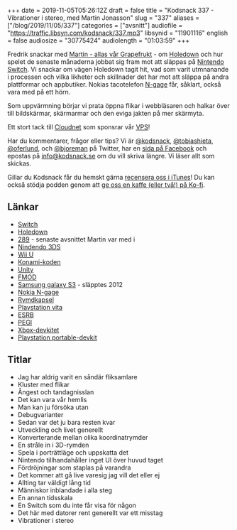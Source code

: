 +++
date = 2019-11-05T05:26:12Z
draft = false
title = "Kodsnack 337 - Vibrationer i stereo, med Martin Jonasson"
slug = "337"
aliases = ["/blog/2019/11/05/337"]
categories = ["avsnitt"]
audiofile = "https://traffic.libsyn.com/kodsnack/337.mp3"
libsynid = "11901116"
english = false
audiosize = "30775424"
audiolength = "01:03:59"
+++

Fredrik snackar med [Martin - allas vår Grapefrukt](http://grapefrukt.com/) - om [Holedown](https://holedown.com/) och hur spelet de senaste månaderna jobbat sig fram mot att släppas på [Nintendo Switch](https://en.wikipedia.org/wiki/Nintendo_Switch). Vi snackar om vägen Holedown tagit hit, vad som varit utmnanande i processen och vilka likheter och skillnader det har mot att släppa på andra plattformar  och appbutiker. Nokias tacotelefon [N-gage](https://en.wikipedia.org/wiki/N-Gage_%28device%29) får, såklart, också vara med på ett hörn.

Som uppvärmning börjar vi prata öppna flikar i webbläsaren och halkar över till bildskärmar, skärmarmar och den eviga jakten på mer skärmyta.

Ett stort tack till [Cloudnet](http://www.cloudnet.se) som sponsrar vår [VPS](http://en.wikipedia.org/wiki/Virtual_private_server)!

Har du kommentarer, frågor eller tips? Vi är [@kodsnack](https://www.twitter.com/kodsnack), [@tobiashieta](https://www.twitter.com/tobiashieta), [@oferlund](https://www.twitter.com/oferlund), och [@bjoreman](https://www.twitter.com/bjoreman) på Twitter, har en [sida på Facebook](https://www.facebook.com/kodsnack) och epostas på [info@kodsnack.se](mailto:info@kodsnack.se) om du vill skriva längre. Vi läser allt som skickas.

Gillar du Kodsnack får du hemskt gärna [recensera oss i iTunes](http://itunes.apple.com/se/podcast/kodsnack/id561631498?l=en)! Du kan också stödja podden genom att <a href="https://ko-fi.com/kodsnack" rel="payment">ge oss en kaffe (eller två!) på Ko-fi</a>.

## Länkar ##
* [Switch](https://en.wikipedia.org/wiki/Nintendo_Switch)
* [Holedown](https://holedown.com/)
* [289](https://kodsnack.se/289/) - senaste avsnittet Martin var med i
* [Nindendo 3DS](https://en.wikipedia.org/wiki/Nintendo_3DS)
* [Wii U](https://en.wikipedia.org/wiki/Wii_U)
* [Konami-koden](https://en.wikipedia.org/wiki/Konami_Code)
* [Unity](https://en.wikipedia.org/wiki/Unity_%28game_engine%29)
* [FMOD](https://en.wikipedia.org/wiki/FMOD)
* [Samsung galaxy S3](https://en.wikipedia.org/wiki/Samsung_Galaxy_S_III) - släpptes 2012
* [Nokia N-gage](https://en.wikipedia.org/wiki/N-Gage_%28device%29)
* [Rymdkapsel](https://rymdkapsel.com/)
* [Playstation vita](https://en.wikipedia.org/wiki/PlayStation_Vita)
* [ESRB](https://en.wikipedia.org/wiki/Entertainment_Software_Rating_Board)
* [PEGI](https://en.wikipedia.org/wiki/Pan_European_Game_Information)
* [Xbox-devkitet](https://commons.wikimedia.org/wiki/File:Xbox_Debug_Kit.jpg)
* [Playstation portable-devkit](https://www.retroreversing.com/official-psp-devkit)

## Titlar ##
* Jag har aldrig varit en såndär fliksamlare
* Kluster med flikar
* Ångest och tandagnisslan
* Det kan vara vår hemlis
* Man kan ju försöka utan
* Debugvarianter
* Sedan var det ju bara resten kvar
* Utveckling och livet generellt
* Konverterande mellan olika koordinatrymder
* En stråle in i 3D-rymden
* Spela i porträttläge och uppskatta det
* Nintendo tillhandahåller inget UI över huvud taget
* Fördröjningar som staplas på varandra
* Det kommer att gå live varesig jag vill det eller ej
* Allting tar väldigt lång tid
* Människor inblandade i alla steg
* En annan tidsskala
* En Switch som du inte får visa för någon
* Det här med datorer rent generellt var ett misstag
* Vibrationer i stereo